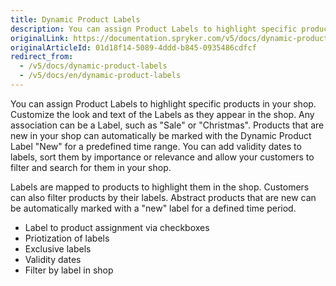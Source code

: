 ```yaml
---
title: Dynamic Product Labels
description: You can assign Product Labels to highlight specific products in your shop. Customize the look and text of the Labels as they appear in the shop.
originalLink: https://documentation.spryker.com/v5/docs/dynamic-product-labels
originalArticleId: 01d18f14-5089-4ddd-b845-0935486cdfcf
redirect_from:
  - /v5/docs/dynamic-product-labels
  - /v5/docs/en/dynamic-product-labels
---
```


You can assign Product Labels to highlight specific products in your shop. Customize the look and text of the Labels as they appear in the shop. Any association can be a Label, such as "Sale" or "Christmas". Products that are new in your shop can automatically be marked with the Dynamic Product Label "New" for a predefined time range. You can add validity dates to labels, sort them by importance or relevance and allow your customers to filter and search for them in your shop.

Labels are mapped to products to highlight them in the shop. Customers can also filter products by their labels. Abstract products that are new can be automatically marked with a "new" label for a defined time period.

* Label to product assignment via checkboxes
* Priotization of labels
* Exclusive labels
* Validity dates
* Filter by label in shop
